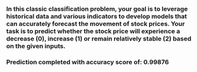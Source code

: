 ### In this classic classification problem, your goal is to leverage historical data and various indicators to develop models that can accurately forecast the movement of stock prices. Your task is to predict whether the stock price will experience a decrease (0), increase (1) or remain relatively stable (2) based on the given inputs.

### Prediction completed with accuracy score of: 0.99876
